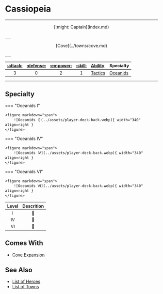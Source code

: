 # Cassiopeia

___
<p style="text-align: center;" markdown>[:might: Captain](index.md)</p>
___
<p style="text-align: center;" markdown>[Cove](../towns/cove.md)</p>
___

| [:attack:](../statistics/attack.md) | [:defense:](../statistics/defense.md) | [:empower:](../statistics/power.md) | [:skill:](../statistics/knowledge.md) | [Ability](../abilities/index.md) | Specialty |
| :---: | :---: | :---: | :---: | :--- | :--- |
| 3 | 0 | 2 | 1 | [Tactics](../abilities/tactics.md) | [Oceanids](#specialty) |

___


## Specialty

=== "Oceanids Ⅰ"

    <figure markdown="span">
        ![Oceanids Ⅰ](../assets/player-deck-back.webp){ width="340" align=right }
    </figure>

=== "Oceanids Ⅳ"

    <figure markdown="span">
        ![Oceanids Ⅳ](../assets/player-deck-back.webp){ width="340" align=right }
    </figure>

=== "Oceanids Ⅵ"

    <figure markdown="span">
        ![Oceanids Ⅵ](../assets/player-deck-back.webp){ width="340" align=right }
    </figure>


| Level | Descrition |
| :---: | :---: |
| Ⅰ | 🚧 |
| Ⅳ | 🚧 |
| Ⅵ | 🚧 |


## Comes With

- [Cove Expansion](../content.md)


## See Also

- [List of Heroes](index.md)
- [List of Towns](../towns/index.md)
